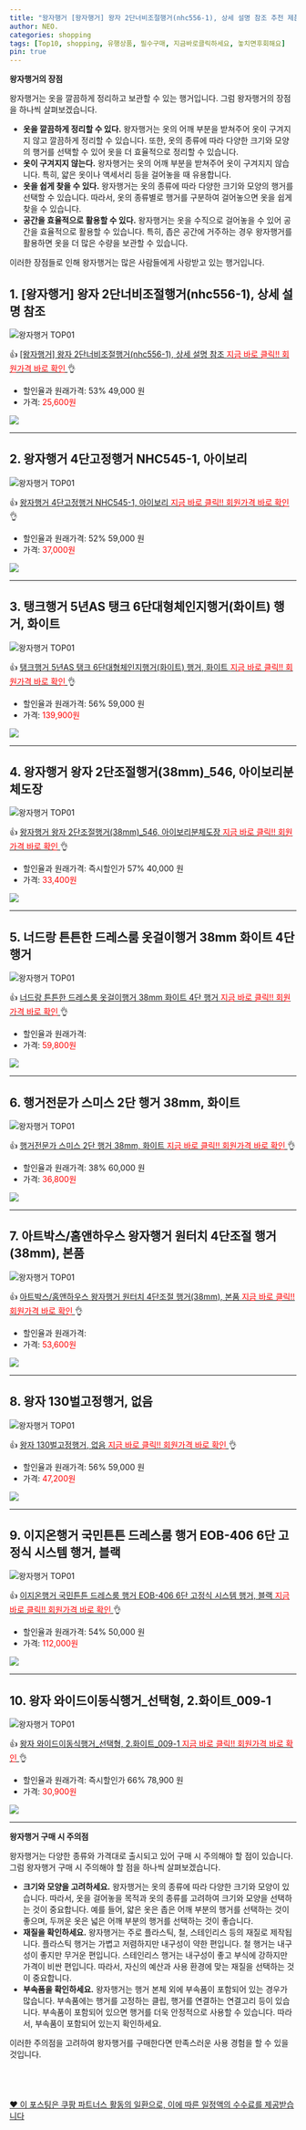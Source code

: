 ```yaml
---
title: "왕자행거 [왕자행거] 왕자 2단너비조절행거(nhc556-1), 상세 설명 참조 추천 제품 비교 최저 가격 비교 장점 구매가이드"
author: NEO.
categories: shopping
tags: [Top10, shopping, 유행상품, 필수구매, 지금바로클릭하세요, 놓치면후회해요]
pin: true
---
```

**왕자행거의 장점**

왕자행거는 옷을 깔끔하게 정리하고 보관할 수 있는 행거입니다. 그럼 왕자행거의 장점을 하나씩 살펴보겠습니다.

* **옷을 깔끔하게 정리할 수 있다.** 왕자행거는 옷의 어깨 부분을 받쳐주어 옷이 구겨지지 않고 깔끔하게 정리할 수 있습니다. 또한, 옷의 종류에 따라 다양한 크기와 모양의 행거를 선택할 수 있어 옷을 더 효율적으로 정리할 수 있습니다.
* **옷이 구겨지지 않는다.** 왕자행거는 옷의 어깨 부분을 받쳐주어 옷이 구겨지지 않습니다. 특히, 얇은 옷이나 액세서리 등을 걸어놓을 때 유용합니다.
* **옷을 쉽게 찾을 수 있다.** 왕자행거는 옷의 종류에 따라 다양한 크기와 모양의 행거를 선택할 수 있습니다. 따라서, 옷의 종류별로 행거를 구분하여 걸어놓으면 옷을 쉽게 찾을 수 있습니다.
* **공간을 효율적으로 활용할 수 있다.** 왕자행거는 옷을 수직으로 걸어놓을 수 있어 공간을 효율적으로 활용할 수 있습니다. 특히, 좁은 공간에 거주하는 경우 왕자행거를 활용하면 옷을 더 많은 수량을 보관할 수 있습니다.

이러한 장점들로 인해 왕자행거는 많은 사람들에게 사랑받고 있는 행거입니다.

   

## 1. [왕자행거] 왕자 2단너비조절행거(nhc556-1), 상세 설명 참조

![왕자행거 TOP01](https://thumbnail6.coupangcdn.com/thumbnails/remote/490x490ex/image/vendor_inventory/306b/5b1ca816ea6ac6d07653fa505c6cf9373ba4d192952e0310a9040f0a89ef.jpg)


👍 [[왕자행거] 왕자 2단너비조절행거(nhc556-1), 상세 설명 참조 <font color=red> 지금 바로 클릭!! 회원가격 바로 확인 </font> ](https://link.coupang.com/re/AFFSDP?lptag=AF3617701&subid=GithubCoopas&pageKey=99319552&traceid=V0-153&itemId=303954908&vendorItemId=4696873453) 👌 


- 할인율과 원래가격: 53%  49,000   원
- 가격: <span style='color:red'>25,600원</span>

[![](/discount_price.png)](https://link.coupang.com/re/AFFSDP?lptag=AF3617701&subid=GithubCoopas&pageKey=99319552&traceid=V0-153&itemId=303954908&vendorItemId=4696873453)

---


   

## 2. 왕자행거 4단고정행거 NHC545-1, 아이보리

![왕자행거 TOP01](https://thumbnail6.coupangcdn.com/thumbnails/remote/490x490ex/image/vendor_inventory/8983/49f684a5ff416164e8847384124187f21feea86f39d0809dbbe38df9d398.jpg)


👍 [왕자행거 4단고정행거 NHC545-1, 아이보리 <font color=red> 지금 바로 클릭!! 회원가격 바로 확인 </font> ](https://link.coupang.com/re/AFFSDP?lptag=AF3617701&subid=GithubCoopas&pageKey=7153982363&traceid=V0-153&itemId=341795351&vendorItemId=70269352909) 👌 


- 할인율과 원래가격: 52%  59,000   원
- 가격: <span style='color:red'>37,000원</span>

[![](/discount_price.png)](https://link.coupang.com/re/AFFSDP?lptag=AF3617701&subid=GithubCoopas&pageKey=7153982363&traceid=V0-153&itemId=341795351&vendorItemId=70269352909)

---


   

## 3. 탱크행거 5년AS 탱크 6단대형체인지행거(화이트) 행거, 화이트

![왕자행거 TOP01](https://thumbnail9.coupangcdn.com/thumbnails/remote/490x490ex/image/vendor_inventory/d06e/0a8a8c7bc5c3f092496171ef915af5bd82ab816cb574553ae95a17c3f54d.jpg)


👍 [탱크행거 5년AS 탱크 6단대형체인지행거(화이트) 행거, 화이트 <font color=red> 지금 바로 클릭!! 회원가격 바로 확인 </font> ](https://link.coupang.com/re/AFFSDP?lptag=AF3617701&subid=GithubCoopas&pageKey=6822371072&traceid=V0-153&itemId=16174418403&vendorItemId=83369897048) 👌 


- 할인율과 원래가격: 56%  59,000   원
- 가격: <span style='color:red'>139,900원</span>

[![](/discount_price.png)](https://link.coupang.com/re/AFFSDP?lptag=AF3617701&subid=GithubCoopas&pageKey=6822371072&traceid=V0-153&itemId=16174418403&vendorItemId=83369897048)

---


   

## 4. 왕자행거 왕자 2단조절행거(38mm)_546, 아이보리분체도장

![왕자행거 TOP01](https://thumbnail6.coupangcdn.com/thumbnails/remote/490x490ex/image/vendor_inventory/385a/ffff30a7a5ea646f05809972ed67ee22291a6243d0d9f807f0e5c169b1f5.jpg)


👍 [왕자행거 왕자 2단조절행거(38mm)_546, 아이보리분체도장 <font color=red> 지금 바로 클릭!! 회원가격 바로 확인 </font> ](https://link.coupang.com/re/AFFSDP?lptag=AF3617701&subid=GithubCoopas&pageKey=132178217&traceid=V0-153&itemId=388851162&vendorItemId=5163969445) 👌 


- 할인율과 원래가격: 즉시할인가 57%  40,000   원
- 가격: <span style='color:red'>33,400원</span>

[![](/discount_price.png)](https://link.coupang.com/re/AFFSDP?lptag=AF3617701&subid=GithubCoopas&pageKey=132178217&traceid=V0-153&itemId=388851162&vendorItemId=5163969445)

---


   

## 5. 너드랑 튼튼한 드레스룸 옷걸이행거 38mm 화이트 4단 행거

![왕자행거 TOP01](https://thumbnail7.coupangcdn.com/thumbnails/remote/490x490ex/image/vendor_inventory/a3ca/a9d9f3428603d768b47f39c2e2f4a581e60cdc56ad964f471787ff0df44b.png)


👍 [너드랑 튼튼한 드레스룸 옷걸이행거 38mm 화이트 4단 행거 <font color=red> 지금 바로 클릭!! 회원가격 바로 확인 </font> ](https://link.coupang.com/re/AFFSDP?lptag=AF3617701&subid=GithubCoopas&pageKey=6190196561&traceid=V0-153&itemId=12212774867&vendorItemId=84881281182) 👌 


- 할인율과 원래가격: 
- 가격: <span style='color:red'>59,800원</span>

[![](/discount_price.png)](https://link.coupang.com/re/AFFSDP?lptag=AF3617701&subid=GithubCoopas&pageKey=6190196561&traceid=V0-153&itemId=12212774867&vendorItemId=84881281182)

---


   

## 6. 행거전문가 스미스 2단 행거 38mm, 화이트

![왕자행거 TOP01](https://thumbnail6.coupangcdn.com/thumbnails/remote/490x490ex/image/retail/images/3210443990308295-32f9fee3-1c29-4815-91c3-11cd37fc3210.png)


👍 [행거전문가 스미스 2단 행거 38mm, 화이트 <font color=red> 지금 바로 클릭!! 회원가격 바로 확인 </font> ](https://link.coupang.com/re/AFFSDP?lptag=AF3617701&subid=GithubCoopas&pageKey=1419600268&traceid=V0-153&itemId=7678640774&vendorItemId=74968944255) 👌 


- 할인율과 원래가격: 38%  60,000   원
- 가격: <span style='color:red'>36,800원</span>

[![](/discount_price.png)](https://link.coupang.com/re/AFFSDP?lptag=AF3617701&subid=GithubCoopas&pageKey=1419600268&traceid=V0-153&itemId=7678640774&vendorItemId=74968944255)

---


   

## 7. 아트박스/홈앤하우스 왕자행거 원터치 4단조절 행거(38mm), 본품

![왕자행거 TOP01](https://thumbnail7.coupangcdn.com/thumbnails/remote/490x490ex/image/vendor_inventory/ad8a/43d311ebf5073fe5809787a2048bae5e162fa05a549b49c26ca0549066f2.jpg)


👍 [아트박스/홈앤하우스 왕자행거 원터치 4단조절 행거(38mm), 본품 <font color=red> 지금 바로 클릭!! 회원가격 바로 확인 </font> ](https://link.coupang.com/re/AFFSDP?lptag=AF3617701&subid=GithubCoopas&pageKey=7153982363&traceid=V0-153&itemId=17991420458&vendorItemId=70268591187) 👌 


- 할인율과 원래가격: 
- 가격: <span style='color:red'>53,600원</span>

[![](/discount_price.png)](https://link.coupang.com/re/AFFSDP?lptag=AF3617701&subid=GithubCoopas&pageKey=7153982363&traceid=V0-153&itemId=17991420458&vendorItemId=70268591187)

---


   

## 8. 왕자 130벌고정행거, 없음

![왕자행거 TOP01](https://thumbnail9.coupangcdn.com/thumbnails/remote/490x490ex/image/vendor_inventory/af50/279dc3013d903920153aa58bd437c632fce0270d35b67a60bc70f90a8946.jpg)


👍 [왕자 130벌고정행거, 없음 <font color=red> 지금 바로 클릭!! 회원가격 바로 확인 </font> ](https://link.coupang.com/re/AFFSDP?lptag=AF3617701&subid=GithubCoopas&pageKey=163729895&traceid=V0-153&itemId=469813705&vendorItemId=74876278439) 👌 


- 할인율과 원래가격: 56%  59,000   원
- 가격: <span style='color:red'>47,200원</span>

[![](/discount_price.png)](https://link.coupang.com/re/AFFSDP?lptag=AF3617701&subid=GithubCoopas&pageKey=163729895&traceid=V0-153&itemId=469813705&vendorItemId=74876278439)

---


   

## 9. 이지온행거 국민튼튼 드레스룸 행거 EOB-406 6단 고정식 시스템 행거, 블랙

![왕자행거 TOP01](https://thumbnail7.coupangcdn.com/thumbnails/remote/490x490ex/image/vendor_inventory/5116/f4bd4a2b6dc4f5db82573dcc3240e1c721de53f7dca70052646c7f5eeb51.jpg)


👍 [이지온행거 국민튼튼 드레스룸 행거 EOB-406 6단 고정식 시스템 행거, 블랙 <font color=red> 지금 바로 클릭!! 회원가격 바로 확인 </font> ](https://link.coupang.com/re/AFFSDP?lptag=AF3617701&subid=GithubCoopas&pageKey=7643794046&traceid=V0-153&itemId=20318613188&vendorItemId=87404097094) 👌 


- 할인율과 원래가격: 54%  50,000   원
- 가격: <span style='color:red'>112,000원</span>

[![](/discount_price.png)](https://link.coupang.com/re/AFFSDP?lptag=AF3617701&subid=GithubCoopas&pageKey=7643794046&traceid=V0-153&itemId=20318613188&vendorItemId=87404097094)

---


   

## 10. 왕자 와이드이동식행거_선택형, 2.화이트_009-1

![왕자행거 TOP01](https://thumbnail10.coupangcdn.com/thumbnails/remote/490x490ex/image/vendor_inventory/ea97/12781f18ccdd0091e647a25ea52302d1c182be64f845d653ba8d59ce001d.jpg)


👍 [왕자 와이드이동식행거_선택형, 2.화이트_009-1 <font color=red> 지금 바로 클릭!! 회원가격 바로 확인 </font> ](https://link.coupang.com/re/AFFSDP?lptag=AF3617701&subid=GithubCoopas&pageKey=6446094331&traceid=V0-153&itemId=13973773399&vendorItemId=81222667194) 👌 


- 할인율과 원래가격: 즉시할인가 66%  78,900   원
- 가격: <span style='color:red'>30,900원</span>

[![](/discount_price.png)](https://link.coupang.com/re/AFFSDP?lptag=AF3617701&subid=GithubCoopas&pageKey=6446094331&traceid=V0-153&itemId=13973773399&vendorItemId=81222667194)

---
**왕자행거 구매 시 주의점**

왕자행거는 다양한 종류와 가격대로 출시되고 있어 구매 시 주의해야 할 점이 있습니다. 그럼 왕자행거 구매 시 주의해야 할 점을 하나씩 살펴보겠습니다.

* **크기와 모양을 고려하세요.** 왕자행거는 옷의 종류에 따라 다양한 크기와 모양이 있습니다. 따라서, 옷을 걸어놓을 목적과 옷의 종류를 고려하여 크기와 모양을 선택하는 것이 중요합니다. 예를 들어, 얇은 옷은 좁은 어깨 부분의 행거를 선택하는 것이 좋으며, 두꺼운 옷은 넓은 어깨 부분의 행거를 선택하는 것이 좋습니다.
* **재질을 확인하세요.** 왕자행거는 주로 플라스틱, 철, 스테인리스 등의 재질로 제작됩니다. 플라스틱 행거는 가볍고 저렴하지만 내구성이 약한 편입니다. 철 행거는 내구성이 좋지만 무거운 편입니다. 스테인리스 행거는 내구성이 좋고 부식에 강하지만 가격이 비싼 편입니다. 따라서, 자신의 예산과 사용 환경에 맞는 재질을 선택하는 것이 중요합니다.
* **부속품을 확인하세요.** 왕자행거는 행거 본체 외에 부속품이 포함되어 있는 경우가 많습니다. 부속품에는 행거를 고정하는 클립, 행거를 연결하는 연결고리 등이 있습니다. 부속품이 포함되어 있으면 행거를 더욱 안정적으로 사용할 수 있습니다. 따라서, 부속품이 포함되어 있는지 확인하세요.

이러한 주의점을 고려하여 왕자행거를 구매한다면 만족스러운 사용 경험을 할 수 있을 것입니다.<br><br><br><br><br> [ ❤  이 포스팅은 쿠팡 파트너스 활동의 일환으로, 이에 따른 일정액의 수수료를 제공받습니다](https://link.coupang.com/a/bcEFyh)